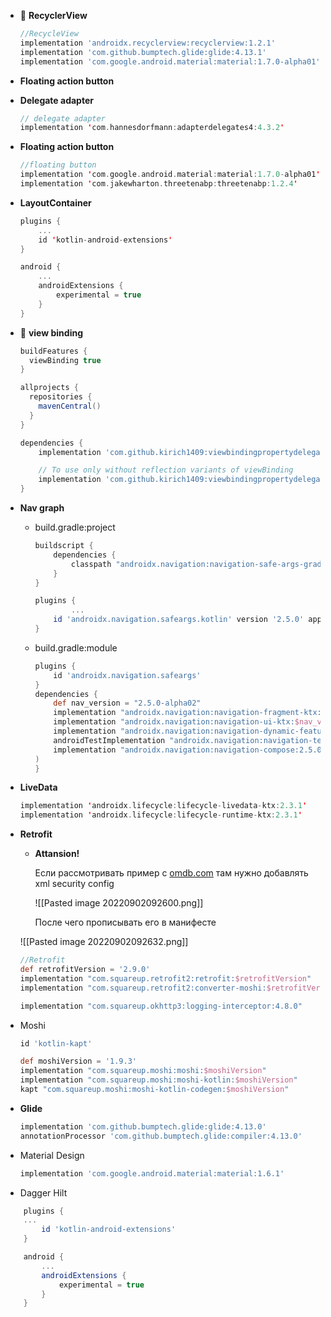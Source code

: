 -   🔄 **RecyclerView**
    
    ```groovy
    //RecycleView
    implementation 'androidx.recyclerview:recyclerview:1.2.1'
    implementation 'com.github.bumptech.glide:glide:4.13.1'
    implementation 'com.google.android.material:material:1.7.0-alpha01'
    ```
    
-   **Floating action button**
    
-   **Delegate adapter**
    
    ```kotlin
    // delegate adapter
    implementation 'com.hannesdorfmann:adapterdelegates4:4.3.2'
    ```
    
-   **Floating action button**
    
    ```kotlin
    //floating button
    implementation 'com.google.android.material:material:1.7.0-alpha01'
    implementation 'com.jakewharton.threetenabp:threetenabp:1.2.4'
    ```
    
-   **LayoutContainer**
    
    ```kotlin
    plugins {
        ...
        id 'kotlin-android-extensions'
    }
    
    android {
        ...
        androidExtensions {
            experimental = true
        }
    }
    ```
    
-   🔀 **view binding**
    
    ```groovy
    buildFeatures {
      viewBinding true
    }
    
    allprojects {
      repositories {
        mavenCentral()
      }
    }
    
    dependencies {
        implementation 'com.github.kirich1409:viewbindingpropertydelegate:1.5.3'
    
        // To use only without reflection variants of viewBinding
        implementation 'com.github.kirich1409:viewbindingpropertydelegate-noreflection:1.5.3'
    }
    ```
    
-   **Nav graph**
    
    -   build.gradle:project
        
        ```groovy
        buildscript {
            dependencies {
                classpath "androidx.navigation:navigation-safe-args-gradle-plugin:2.5.0"
            }
        }
        
        plugins {
        		...
            id 'androidx.navigation.safeargs.kotlin' version '2.5.0' apply false
        }
        ```
        
    -   build.gradle:module
        
        ```groovy
        plugins {
            id 'androidx.navigation.safeargs'
        }
        dependencies {
        	def nav_version = "2.5.0-alpha02"
            implementation "androidx.navigation:navigation-fragment-ktx:$nav_version"
            implementation "androidx.navigation:navigation-ui-ktx:$nav_version"
            implementation "androidx.navigation:navigation-dynamic-features-fragment:$nav_version"
            androidTestImplementation "androidx.navigation:navigation-testing:$nav_version"
            implementation "androidx.navigation:navigation-compose:2.5.0-alpha02"
        )
        }
        ```
        
-   **LiveData**
    ```kotlin
    implementation 'androidx.lifecycle:lifecycle-livedata-ktx:2.3.1'
    implementation 'androidx.lifecycle:lifecycle-runtime-ktx:2.3.1'
    ```

-   **Retrofit**
    
    -   **Attansion!**
        
        Если рассмотривать пример с [omdb.com](http://omdb.com) там нужно добавлять xml security config
        
        ![[Pasted image 20220902092600.png]]
        
        После чего прописывать его в манифесте
        
       ![[Pasted image 20220902092632.png]]
        
    
    ```groovy
    //Retrofit
    def retrofitVersion = '2.9.0'
    implementation "com.squareup.retrofit2:retrofit:$retrofitVersion"
    implementation "com.squareup.retrofit2:converter-moshi:$retrofitVersion"
    
    implementation "com.squareup.okhttp3:logging-interceptor:4.8.0"
    ```
    
-   Moshi
    
    ```groovy
    id 'kotlin-kapt'
    
    def moshiVersion = '1.9.3'
    implementation "com.squareup.moshi:moshi:$moshiVersion"
    implementation "com.squareup.moshi:moshi-kotlin:$moshiVersion"
    kapt "com.squareup.moshi:moshi-kotlin-codegen:$moshiVersion"
    ```
    
-   **Glide**
    
    ```groovy
    implementation 'com.github.bumptech.glide:glide:4.13.0'
    annotationProcessor 'com.github.bumptech.glide:compiler:4.13.0'
    ```
    
-   Material Design
    
    ```groovy
    implementation 'com.google.android.material:material:1.6.1'
    ```
    
-   Dagger Hilt

```groovy
	plugins {
    ...
	    id 'kotlin-android-extensions'
	}

	android {
	    ...
	    androidExtensions {
	        experimental = true
	    }
	}
```
